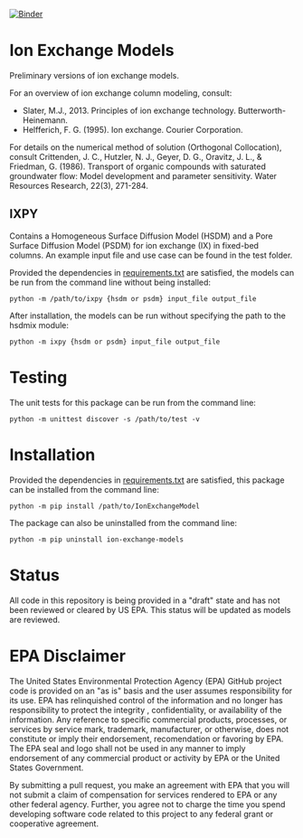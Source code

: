 [![Binder](https://mybinder.org/badge_logo.svg)](https://mybinder.org/v2/gh/Holic1018/IonExchange.git/HEAD)

# Ion Exchange Models

Preliminary versions of ion exchange models.

For an overview of ion exchange column modeling, consult:
* Slater, M.J., 2013. Principles of ion exchange technology. Butterworth-Heinemann.
* Helfferich, F. G. (1995). Ion exchange. Courier Corporation.

For details on the numerical method of solution (Orthogonal Collocation), consult Crittenden, J. C., Hutzler, N. J., Geyer, D. G., Oravitz, J. L., & Friedman, G. (1986). Transport of organic compounds with saturated groundwater flow: Model development and parameter sensitivity. Water Resources Research, 22(3), 271-284.

## IXPY
Contains a Homogeneous Surface Diffusion Model (HSDM) and a Pore Surface Diffusion Model (PSDM) for ion exchange (IX) in fixed-bed columns. An example input file and use case can be found in the test folder.

Provided the dependencies in [requirements.txt](requirements.txt) are satisfied, the models can be run from the command line without being installed:
```
python -m /path/to/ixpy {hsdm or psdm} input_file output_file
```

After installation, the models can be run without specifying the path to the hsdmix module:
```
python -m ixpy {hsdm or psdm} input_file output_file
```

# Testing

The unit tests for this package can be run from the command line:
```
python -m unittest discover -s /path/to/test -v
```

# Installation

Provided the dependencies in [requirements.txt](requirements.txt) are satisfied, this package can be installed from the command line:
```
python -m pip install /path/to/IonExchangeModel
```

The package can also be uninstalled from the command line:
```
python -m pip uninstall ion-exchange-models
```

# Status 
All code in this repository is being provided in a "draft" state and has not been reviewed or cleared by US EPA. This status will be updated as models are reviewed.

EPA Disclaimer
==============
The United States Environmental Protection Agency (EPA) GitHub project code is provided on an "as is" basis and the user assumes responsibility for its use. EPA has relinquished control of the information and no longer has responsibility to protect the integrity , confidentiality, or availability of the information. Any reference to specific commercial products, processes, or services by service mark, trademark, manufacturer, or otherwise, does not constitute or imply their endorsement, recomendation or favoring by EPA. The EPA seal and logo shall not be used in any manner to imply endorsement of any commercial product or activity by EPA or the United States Government.

By submitting a pull request, you make an agreement with EPA that you will not submit a claim of compensation for services rendered to EPA or any other federal agency. Further, you agree not to charge the time you spend developing software code related to this project to any federal grant or cooperative agreement.
